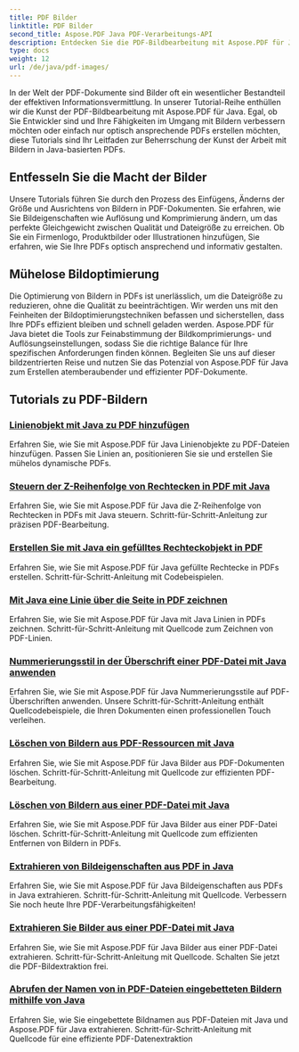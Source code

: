```yaml
---
title: PDF Bilder
linktitle: PDF Bilder
second_title: Aspose.PDF Java PDF-Verarbeitungs-API
description: Entdecken Sie die PDF-Bildbearbeitung mit Aspose.PDF für Java. Erfahren Sie, wie Sie mühelos Bilder in PDFs einfügen, ändern und optimieren.
type: docs
weight: 12
url: /de/java/pdf-images/
---
```


In der Welt der PDF-Dokumente sind Bilder oft ein wesentlicher Bestandteil der effektiven Informationsvermittlung. In unserer Tutorial-Reihe enthüllen wir die Kunst der PDF-Bildbearbeitung mit Aspose.PDF für Java. Egal, ob Sie Entwickler sind und Ihre Fähigkeiten im Umgang mit Bildern verbessern möchten oder einfach nur optisch ansprechende PDFs erstellen möchten, diese Tutorials sind Ihr Leitfaden zur Beherrschung der Kunst der Arbeit mit Bildern in Java-basierten PDFs.

## Entfesseln Sie die Macht der Bilder

Unsere Tutorials führen Sie durch den Prozess des Einfügens, Änderns der Größe und Ausrichtens von Bildern in PDF-Dokumenten. Sie erfahren, wie Sie Bildeigenschaften wie Auflösung und Komprimierung ändern, um das perfekte Gleichgewicht zwischen Qualität und Dateigröße zu erreichen. Ob Sie ein Firmenlogo, Produktbilder oder Illustrationen hinzufügen, Sie erfahren, wie Sie Ihre PDFs optisch ansprechend und informativ gestalten.

## Mühelose Bildoptimierung

Die Optimierung von Bildern in PDFs ist unerlässlich, um die Dateigröße zu reduzieren, ohne die Qualität zu beeinträchtigen. Wir werden uns mit den Feinheiten der Bildoptimierungstechniken befassen und sicherstellen, dass Ihre PDFs effizient bleiben und schnell geladen werden. Aspose.PDF für Java bietet die Tools zur Feinabstimmung der Bildkomprimierungs- und Auflösungseinstellungen, sodass Sie die richtige Balance für Ihre spezifischen Anforderungen finden können. Begleiten Sie uns auf dieser bildzentrierten Reise und nutzen Sie das Potenzial von Aspose.PDF für Java zum Erstellen atemberaubender und effizienter PDF-Dokumente.

## Tutorials zu PDF-Bildern
### [Linienobjekt mit Java zu PDF hinzufügen](./add-line-object-to-pdf-using-java/)
Erfahren Sie, wie Sie mit Aspose.PDF für Java Linienobjekte zu PDF-Dateien hinzufügen. Passen Sie Linien an, positionieren Sie sie und erstellen Sie mühelos dynamische PDFs.
### [Steuern der Z-Reihenfolge von Rechtecken in PDF mit Java](./controlling-z-order-of-rectangle-in-pdf-with-java/)
Erfahren Sie, wie Sie mit Aspose.PDF für Java die Z-Reihenfolge von Rechtecken in PDFs mit Java steuern. Schritt-für-Schritt-Anleitung zur präzisen PDF-Bearbeitung.
### [Erstellen Sie mit Java ein gefülltes Rechteckobjekt in PDF](./create-filled-rectangle-object-in-pdf-using-java/)
Erfahren Sie, wie Sie mit Aspose.PDF für Java gefüllte Rechtecke in PDFs erstellen. Schritt-für-Schritt-Anleitung mit Codebeispielen.
### [Mit Java eine Linie über die Seite in PDF zeichnen](./drawing-line-across-the-page-in-pdf-with-java/)
Erfahren Sie, wie Sie mit Aspose.PDF für Java mit Java Linien in PDFs zeichnen. Schritt-für-Schritt-Anleitung mit Quellcode zum Zeichnen von PDF-Linien.
### [Nummerierungsstil in der Überschrift einer PDF-Datei mit Java anwenden](./apply-numbering-style-in-heading-of-pdf-using-java/)
Erfahren Sie, wie Sie mit Aspose.PDF für Java Nummerierungsstile auf PDF-Überschriften anwenden. Unsere Schritt-für-Schritt-Anleitung enthält Quellcodebeispiele, die Ihren Dokumenten einen professionellen Touch verleihen.
### [Löschen von Bildern aus PDF-Ressourcen mit Java](./delete-image-from-pdf-resources-using-java/)
Erfahren Sie, wie Sie mit Aspose.PDF für Java Bilder aus PDF-Dokumenten löschen. Schritt-für-Schritt-Anleitung mit Quellcode zur effizienten PDF-Bearbeitung.
### [Löschen von Bildern aus einer PDF-Datei mit Java](./delete-images-from-pdf-file-using-java/)
Erfahren Sie, wie Sie mit Aspose.PDF für Java Bilder aus einer PDF-Datei löschen. Schritt-für-Schritt-Anleitung mit Quellcode zum effizienten Entfernen von Bildern in PDFs.
### [Extrahieren von Bildeigenschaften aus PDF in Java](./extract-image-properties-from-pdf-in-java/)
Erfahren Sie, wie Sie mit Aspose.PDF für Java Bildeigenschaften aus PDFs in Java extrahieren. Schritt-für-Schritt-Anleitung mit Quellcode. Verbessern Sie noch heute Ihre PDF-Verarbeitungsfähigkeiten!
### [Extrahieren Sie Bilder aus einer PDF-Datei mit Java](./extract-images-from-pdf-file-using-java/)
Erfahren Sie, wie Sie mit Aspose.PDF für Java Bilder aus einer PDF-Datei extrahieren. Schritt-für-Schritt-Anleitung mit Quellcode. Schalten Sie jetzt die PDF-Bildextraktion frei.
### [Abrufen der Namen von in PDF-Dateien eingebetteten Bildern mithilfe von Java](./get-name-of-images-embedded-in-pdf-file-using-java/)
Erfahren Sie, wie Sie eingebettete Bildnamen aus PDF-Dateien mit Java und Aspose.PDF für Java extrahieren. Schritt-für-Schritt-Anleitung mit Quellcode für eine effiziente PDF-Datenextraktion